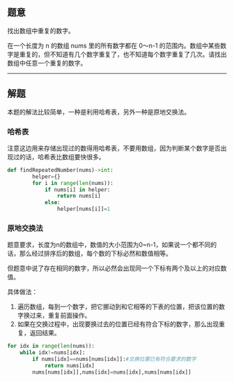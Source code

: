 ## 题意

找出数组中重复的数字。


在一个长度为 n 的数组 nums 里的所有数字都在 0～n-1 的范围内。数组中某些数字是重复的，但不知道有几个数字重复了，也不知道每个数字重复了几次。请找出数组中任意一个重复的数字。

---
## 解题

本题的解法比较简单，一种是利用哈希表，另外一种是原地交换法。

### 哈希表

注意这边用来存储出现过的数得用哈希表，不要用数组，因为判断某个数字是否出现过的话，哈希表比数组要快很多。

```python
def findRepeatedNumber(nums)->int:
		helper={}
		for i in range(len(nums)):
			if nums[i] in helper:
				return nums[i]
			else:
				helper[nums[i]]=1
```

### 原地交换法

题意要求，长度为n的数组中，数值的大小范围为0~n-1，如果说一个都不同的话，那么经过排序后的数组，每个数的下标必然和数值相等。

但题意中说了存在相同的数字，所以必然会出现同一个下标有两个及以上的对应数值。

具体做法：
1. 遍历数组，每到一个数字，把它挪动到和它相等的下表的位置，把该位置的数字换过来，重复前面操作。
2. 如果在交换过程中，出现要换过去的位置已经有符合下标的数字，那么出现重复，返回结果。

```python
for idx in range(len(nums)):
	while idx!=nums[idx]:
		if nums[idx]==nums[nums[idx]]:#交换位置已有符合要求的数字
			return nums[idx]
		nums[nums[idx]],nums[idx]=nums[idx],nums[nums[idx]]
```